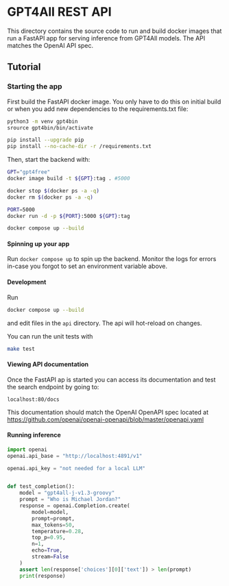 # GPT4All REST API
This directory contains the source code to run and build docker images that run a FastAPI app
for serving inference from GPT4All models. The API matches the OpenAI API spec.

## Tutorial

### Starting the app

First build the FastAPI docker image. You only have to do this on initial build or when you add new dependencies to the requirements.txt file:
```bash
python3 -m venv gpt4bin
srource gpt4bin/bin/activate

pip install --upgrade pip
pip install --no-cache-dir -r /requirements.txt

```

Then, start the backend with:

```bash
GPT="gpt4free"
docker image build -t ${GPT}:tag . #5000

docker stop $(docker ps -a -q)
docker rm $(docker ps -a -q)

PORT=5000
docker run -d -p ${PORT}:5000 ${GPT}:tag

docker compose up --build
```

#### Spinning up your app
Run `docker compose up` to spin up the backend. Monitor the logs for errors in-case you forgot to set an environment variable above.


#### Development
Run

```bash
docker compose up --build
```
and edit files in the `api` directory. The api will hot-reload on changes.

You can run the unit tests with

```bash
make test
```

#### Viewing API documentation

Once the FastAPI ap is started you can access its documentation and test the search endpoint by going to:
```
localhost:80/docs
```

This documentation should match the OpenAI OpenAPI spec located at https://github.com/openai/openai-openapi/blob/master/openapi.yaml


#### Running inference
```python
import openai
openai.api_base = "http://localhost:4891/v1"

openai.api_key = "not needed for a local LLM"


def test_completion():
    model = "gpt4all-j-v1.3-groovy"
    prompt = "Who is Michael Jordan?"
    response = openai.Completion.create(
        model=model,
        prompt=prompt,
        max_tokens=50,
        temperature=0.28,
        top_p=0.95,
        n=1,
        echo=True,
        stream=False
    )
    assert len(response['choices'][0]['text']) > len(prompt)
    print(response)
```
